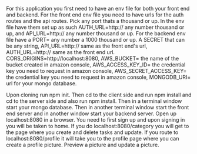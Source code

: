 For this application you first need to have an env file for both your front end and backend. For the front end env file you need to have urls for the auth routes and the api routes. Pick any port thats a thousand or up. In the env file have them set up as such AUTH_URL=http:// any number thousand or up, and API_URL=http:// any number thousand or up. For the backend env file have a PORT= any number a 1000 thousand or up. A SECRET that can be any string, API_URL=http:// same as the front end's url,
AUTH_URL=http:// same as the front end url. CORS_ORIGINS=http://localhost:8080, AWS_BUCKET= the name of the bucket created in amazon console, AWS_ACCESS_KEY_ID= the credential key you need to request in amazon console, AWS_SECRET_ACCESS_KEY= the credential key you need to request in amazon console,
MONGODB_URI= url for your mongo database.

Upon cloning run npm init. Then cd to the client side and run npm install and cd to the server side and also run npm install.
Then in a terminal window start your mongo database. Then in another terminal window start the front end server and in another window start your backend server. Open up localhost:8080 in a browser. You need to first sign up and upon signing in you will be taken to home. If you do localhost:8080/category you will get to the page where you create and delete tasks and update. If you route to localhost:8080/profile it will take you to the profile page where you can create a profile picture. Preview a picture and update a picture. 
